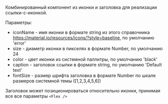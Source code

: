 Комбинированный компонент из иконки и заголовка для реализации ссылки-с-иконкой. 

Параметры:
- iconName - имя иконки в формате string из этого справочника https://material.io/resources/icons/?style=baseline, по умолчанию 'error'
 - size - диаметр иконки в пикселях в формате Number, по умолчанию 24
 - color - цвет иконки из системной паллитры, по умолчанию 'black'
 - caption - заголовок ссылки в формате string, по умолчанию 'Default text'
 - fontSize - размер шрифта заголовка в формате Number по шкале размеров системной темы ([1,2,3,4,5,6])
 
 Заголовок может позиционироваться относительно иконки, принимая все все параметры `<Flex />` 

